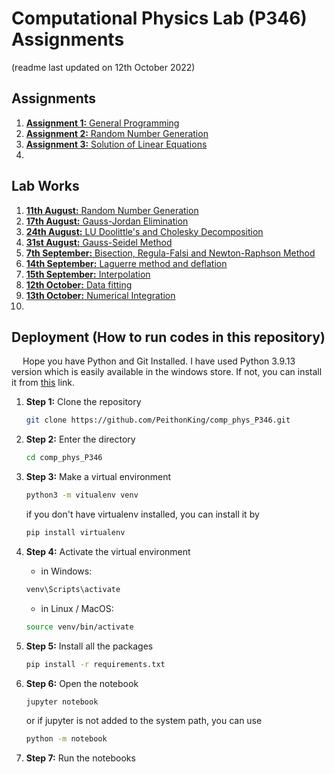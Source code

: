 # Computational Physics Lab (P346) Assignments

(readme last updated on 12th October 2022)

## Assignments

1. [**Assignment 1:** General Programming](1.assign1_gen.ipynb)
2. [**Assignment 2:** Random Number Generation](2.assign2_rand.ipynb)
3. [**Assignment 3:** Solution of Linear Equations](3.assign3_lineq.ipynb)
4. 

## Lab Works

1. [**11th August:** Random Number Generation](lab_11_08.ipynb)
2. [**17th August:** Gauss-Jordan Elimination](lab_17_08.ipynb)
3. [**24th August:** LU Doolittle's and Cholesky Decomposition](lab_24_08.ipynb)
4. [**31st August:** Gauss-Seidel Method](lab_31_08.ipynb)
5. [**7th September:** Bisection, Regula-Falsi and Newton-Raphson Method](lab_07_09.ipynb)
6. [**14th September:** Laguerre method and deflation](lab_14_09.ipynb)
7. [**15th September:** Interpolation](lab_15_09.ipynb)
8. [**12th October:** Data fitting](lab_12_10.ipynb)
9. [**13th October:** Numerical Integration](lab_13_10.ipynb)
10. 

## Deployment (How to run codes in this repository)

&emsp; Hope you have Python and Git Installed. I have used Python 3.9.13 version which is easily available in the windows store. If not, you can install it from [this](https://www.python.org/downloads/release/python-390/) link.

1. **Step 1:** Clone the repository

    ```bash
    git clone https://github.com/PeithonKing/comp_phys_P346.git
    ```

2. **Step 2:** Enter the directory
    ```bash
    cd comp_phys_P346
    ```

3. **Step 3:** Make a virtual environment
    ```bash
    python3 -m vitualenv venv
    ```

    if you don't have virtualenv installed, you can install it by
    ```bash
    pip install virtualenv
    ```

4. **Step 4:** Activate the virtual environment
    * in Windows:
    ```bash
    venv\Scripts\activate
    ```
    * in Linux / MacOS:
    ```bash
    source venv/bin/activate
    ```

5. **Step 5:** Install all the packages

    ```bash
    pip install -r requirements.txt
    ```

6. **Step 6:** Open the notebook
    ```bash
    jupyter notebook
    ```
    or if jupyter is not added to the system path, you can use
    ```bash
    python -m notebook
    ```

7. **Step 7:** Run the notebooks
